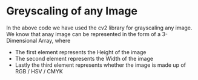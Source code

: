 # Greyscaling of any Image 

In the above code we have used the cv2 library for grayscaling any image.
We know that anay image can be represented in the form of a 3-Dimensional Array, where 
- The first element represents the Height of the image 
- The second element represents the Width of the image 
- Lastly the third element represents whether the image is made up of RGB / HSV / CMYK

